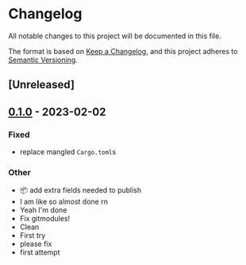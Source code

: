# Changelog
All notable changes to this project will be documented in this file.

The format is based on [Keep a Changelog](https://keepachangelog.com/en/1.0.0/),
and this project adheres to [Semantic Versioning](https://semver.org/spec/v2.0.0.html).

## [Unreleased]

## [0.1.0](https://github.com/paperclip-universe/apollo/releases/tag/apollo-hyper-libretro-core-snes9x-v0.1.0) - 2023-02-02

### Fixed
- replace mangled `Cargo.toml`s

### Other
- :package: add extra fields needed to publish
- I am like so almost done rn
- Yeah I'm done
- Fix gitmodules!
- Clean
- First try
- please fix
- first attempt

